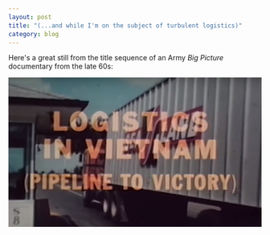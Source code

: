 ```yaml
---
layout: post
title: "(...and while I'm on the subject of turbulent logistics)"
category: blog
---
```

Here's a great still from the title sequence of an Army *Big Picture* documentary from the late 60s:

![Vietnam Logistics](/img/vietnam.png)
